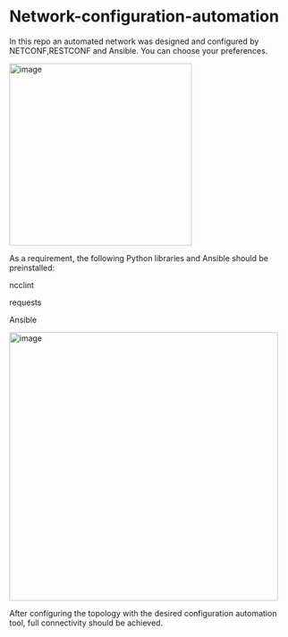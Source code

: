 # Network-configuration-automation
In this repo an automated network was designed and configured by NETCONF,RESTCONF and Ansible. You can choose your preferences. 

<img width="326" alt="image" src="https://user-images.githubusercontent.com/77650507/228006763-23b1025e-ba65-4a56-abb3-14aa5b4cacf9.png">

As a requirement, the following Python libraries and Ansible should be preinstalled:

ncclint

requests

Ansible


<img width="480" alt="image" src="https://user-images.githubusercontent.com/77650507/234533478-78a3e763-3ac7-4d79-9116-3e0b40b064ee.png">


After configuring the topology with the desired configuration automation tool, full connectivity should be achieved.
